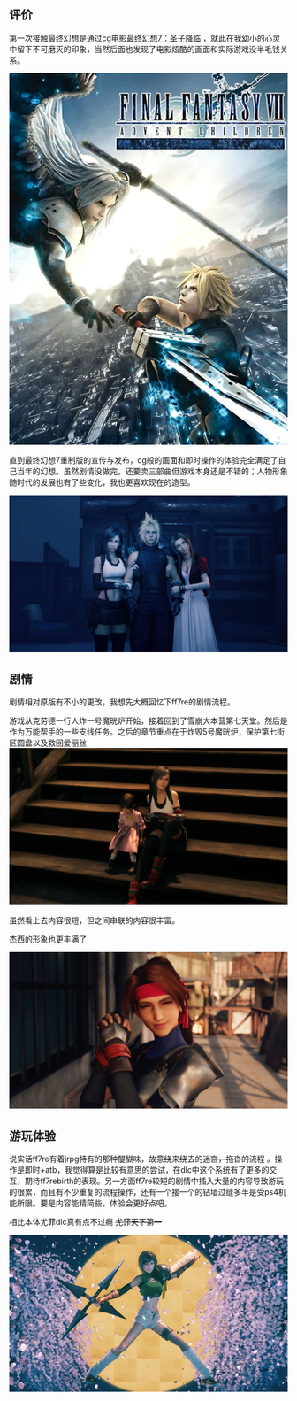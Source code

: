 
## 评价

第一次接触最终幻想是通过cg电影[最终幻想7：圣子降临](https://movie.douban.com/subject/1422063/) ，就此在我幼小的心灵中留下不可磨灭的印象，当然后面也发现了电影炫酷的画面和实际游戏没半毛钱关系。

![](https://github.com/zqisme/picx-images-hosting/raw/master/20230928/p162124_p_v10_ab.2xrwy0fjb2e0.webp)  

直到最终幻想7重制版的宣传与发布，cg般的画面和即时操作的体验完全满足了自己当年的幻想。虽然剧情没做完，还要卖三部曲但游戏本身还是不错的；人物形象随时代的发展也有了些变化，我也更喜欢现在的造型。

![](https://github.com/zqisme/picx-images-hosting/raw/master/20230924/20230918093654_1.32rbe8pww780.webp)

## 剧情

剧情相对原版有不小的更改，我想先大概回忆下ff7re的剧情流程。  

游戏从克劳德一行人炸一号魔晄炉开始，接着回到了雪崩大本营第七天堂。然后是作为万能帮手的一些支线任务。之后的章节重点在于炸毁5号魔晄炉，保护第七街区圆盘以及救回爱丽丝  
![](https://github.com/zqisme/picx-images-hosting/raw/master/20230924/20230914205903_1.3tuss2f2f3o0.webp)

虽然看上去内容很短，但之间串联的内容很丰富。

杰西的形象也更丰满了      

![](https://github.com/zqisme/picx-images-hosting/raw/master/20230924/20230915110314_1.1mgl3vdiaznk.webp)

## 游玩体验

说实话ff7re有着jrpg特有的那种醍醐味，~~故意绕来绕去的迷宫，拖沓的流程~~ 。操作是即时+atb，我觉得算是比较有意思的尝试，在dlc中这个系统有了更多的交互，期待ff7rebirth的表现。另一方面ff7re较短的剧情中插入大量的内容导致游玩的很累，而且有不少重复的流程操作，还有一个接一个的钻墙过缝多半是受ps4机能所限。要是内容能精简些，体验会更好点吧。    

相比本体尤菲dlc真有点不过瘾 ~~尤菲天下第一~~ 

![](https://github.com/zqisme/picx-images-hosting/raw/master/20230927/20230923104103_1.5g7fhxjljak0.webp)
